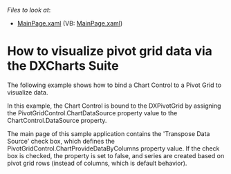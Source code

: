<!-- default file list -->
*Files to look at*:

* [MainPage.xaml](./CS/DXPivotGrid_ChartIntegration/MainPage.xaml) (VB: [MainPage.xaml](./VB/DXPivotGrid_ChartIntegration/MainPage.xaml))
<!-- default file list end -->
# How to visualize pivot grid data via the DXCharts Suite


<p>The following example shows how to bind a Chart Control to a Pivot Grid to visualize data.</p><p>In this example, the Chart Control is bound to the DXPivotGrid by assigning the PivotGridControl.ChartDataSource property value to the ChartControl.DataSource property.</p><p>The main page of this sample application contains the 'Transpose Data Source' check box, which defines the PivotGridControl.ChartProvideDataByColumns property value. If the check box is checked, the property is set to false, and series are created based on pivot grid rows (instead of columns, which is default behavior).</p><p><br />
</p>

<br/>


